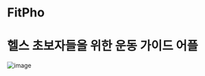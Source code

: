 # FitPho
# 헬스 초보자들을 위한 운동 가이드 어플
![image](https://user-images.githubusercontent.com/45827567/200108559-0767b775-b90f-4562-9a1b-c988d38e1c6f.png)
